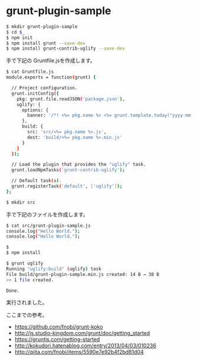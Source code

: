 # grunt-plugin-sample

```bash
$ mkdir grunt-plugin-sample
$ cd $_
$ npm init
$ npm install grunt --save-dev
$ npm install grunt-contrib-uglify --save-dev
```

手で下記の Gruntfile.jsを作成します。

```bash
$ cat Gruntfile.js 
module.exports = function(grunt) {

  // Project configuration.
  grunt.initConfig({
    pkg: grunt.file.readJSON('package.json'),
    uglify: {
      options: {
        banner: '/*! <%= pkg.name %> <%= grunt.template.today("yyyy-mm-dd") %> */\n'
      },
      build: {
        src: 'src/<%= pkg.name %>.js',
        dest: 'build/<%= pkg.name %>.min.js'
      }
    }
  });

  // Load the plugin that provides the "uglify" task.
  grunt.loadNpmTasks('grunt-contrib-uglify');

  // Default task(s).
  grunt.registerTask('default', ['uglify']);
};

$ mkdir src
```

手で下記のファイルを作成します。

```bash
$ cat src/grunt-plugin-sample.js
console.log("Hello World.");
console.log("Hello World.");

$
$ npm install

$ grunt uglify
Running "uglify:build" (uglify) task
File build/grunt-plugin-sample.min.js created: 14 B → 38 B
>> 1 file created.

Done.
```

実行されました。

ここまでの参考。
* https://github.com/fnobi/grunt-koko
* http://js.studio-kingdom.com/grunt/doc/getting_started
* https://gruntjs.com/getting-started
* http://kokudori.hatenablog.com/entry/2013/04/03/010236
* http://qiita.com/fnobi/items/5590e7e92b4f2bd81d04


